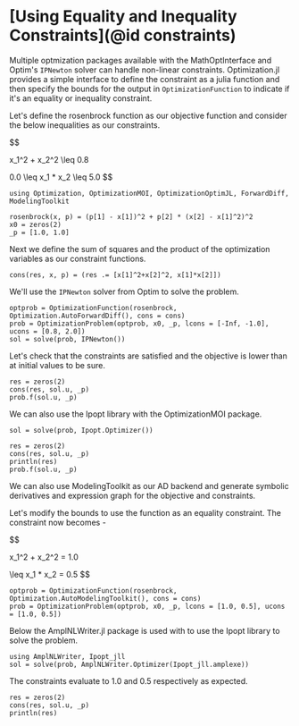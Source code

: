 # [Using Equality and Inequality Constraints](@id constraints)

Multiple optmization packages available with the MathOptInterface and Optim's `IPNewton` solver can handle non-linear constraints.
Optimization.jl provides a simple interface to define the constraint as a julia function and then specify the bounds for the output
in `OptimizationFunction` to indicate if it's an equality or inequality constraint.

Let's define the rosenbrock function as our objective function and consider the below inequalities as our constraints.

$$

x_1^2 + x_2^2 \leq 0.8

0.0 \leq x_1 * x_2 \leq 5.0
$$

```@example constraints
using Optimization, OptimizationMOI, OptimizationOptimJL, ForwardDiff, ModelingToolkit

rosenbrock(x, p) = (p[1] - x[1])^2 + p[2] * (x[2] - x[1]^2)^2
x0 = zeros(2)
_p = [1.0, 1.0]
```

Next we define the sum of squares and the product of the optimization variables as our constraint functions.

```@example constraints
cons(res, x, p) = (res .= [x[1]^2+x[2]^2, x[1]*x[2]])
```

We'll use the `IPNewton` solver from Optim to solve the problem.

```@example constraints
optprob = OptimizationFunction(rosenbrock, Optimization.AutoForwardDiff(), cons = cons)
prob = OptimizationProblem(optprob, x0, _p, lcons = [-Inf, -1.0], ucons = [0.8, 2.0])
sol = solve(prob, IPNewton())
```

Let's check that the constraints are satisfied and the objective is lower than at initial values to be sure.

```@example constraints
res = zeros(2)
cons(res, sol.u, _p)
prob.f(sol.u, _p)
```

We can also use the Ipopt library with the OptimizationMOI package.

```@example constraints
sol = solve(prob, Ipopt.Optimizer())
```

```@example constraints
res = zeros(2)
cons(res, sol.u, _p)
println(res)
prob.f(sol.u, _p)
```

We can also use ModelingToolkit as our AD backend and generate symbolic derivatives and expression graph for the objective and constraints.

Let's modify the bounds to use the function as an equality constraint. The constraint now becomes -


$$

x_1^2 + x_2^2 = 1.0

\leq x_1 * x_2 = 0.5
$$

```@example constraints
optprob = OptimizationFunction(rosenbrock, Optimization.AutoModelingToolkit(), cons = cons)
prob = OptimizationProblem(optprob, x0, _p, lcons = [1.0, 0.5], ucons = [1.0, 0.5])
```

Below the AmplNLWriter.jl package is used with to use the Ipopt library to solve the problem.

```@example constraints
using AmplNLWriter, Ipopt_jll
sol = solve(prob, AmplNLWriter.Optimizer(Ipopt_jll.amplexe))
```

The constraints evaluate to 1.0 and 0.5 respectively as expected.

```@example constraints
res = zeros(2)
cons(res, sol.u, _p)
println(res)
```
